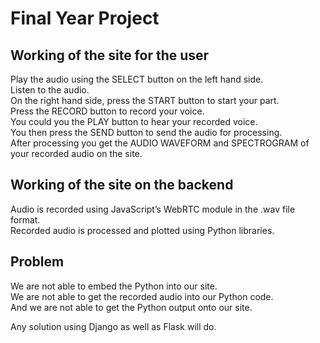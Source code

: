 # Final Year Project #

## Working of the site for the user ##
Play the audio using the SELECT button on the left hand side.<br />
Listen to the audio. <br />
On the right hand side, press the START button to start your part.<br />
Press the RECORD button to record your voice. <br />
You could you the PLAY button to hear your recorded voice.<br />
You then press the SEND button to send the audio for processing.<br />
After processing you get the AUDIO WAVEFORM and SPECTROGRAM of your recorded audio on the site. <br />

## Working of the site on the backend ##
Audio is recorded using JavaScript’s WebRTC module in the .wav file format.<br />
Recorded audio is processed and plotted using Python libraries.<br />

## Problem ##
We are not able to embed the Python into our site.<br />
We are not able to get the recorded audio into our Python code.<br />
And we are not able to get the Python output onto our site.<br />

Any solution using Django as well as Flask will do.<br />

